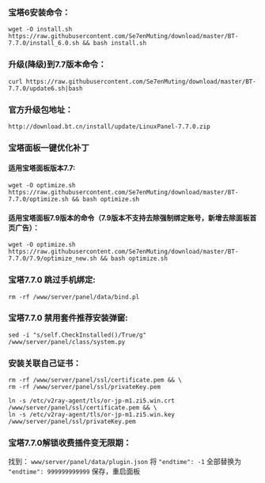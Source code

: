 
### 宝塔6安装命令：
`wget -O install.sh https://raw.githubusercontent.com/Se7enMuting/download/master/BT-7.7.0/install_6.0.sh && bash install.sh`

### 升级(降级)到7.7版本命令：
`curl https://raw.githubusercontent.com/Se7enMuting/download/master/BT-7.7.0/update6.sh|bash`

### 官方升级包地址：
`http://download.bt.cn/install/update/LinuxPanel-7.7.0.zip`

### 宝塔面板一键优化补丁
#### 适用宝塔面板版本7.7:
`wget -O optimize.sh https://raw.githubusercontent.com/Se7enMuting/download/master/BT-7.7.0/optimize.sh && bash optimize.sh`

#### 适用宝塔面板7.9版本的命令（7.9版本不支持去除强制绑定账号，新增去除面板首页广告）：
`wget -O optimize.sh https://raw.githubusercontent.com/Se7enMuting/download/master/BT-7.7.0/7.9/optimize_new.sh && bash optimize.sh`

### 宝塔7.7.0 跳过手机绑定:
`rm -rf /www/server/panel/data/bind.pl`

### 宝塔7.7.0 禁用套件推荐安装弹窗:
`sed -i "s/self.CheckInstalled()/True/g" /www/server/panel/class/system.py`

### 安装关联自己证书：
```
rm -rf /www/server/panel/ssl/certificate.pem && \
rm -rf /www/server/panel/ssl/privateKey.pem
```
```
ln -s /etc/v2ray-agent/tls/or-jp-m1.zi5.win.crt /www/server/panel/ssl/certificate.pem && \
ln -s /etc/v2ray-agent/tls/or-jp-m1.zi5.win.key /www/server/panel/ssl/privateKey.pem
```

### 宝塔7.7.0解锁收费插件变无限期：
找到：
`www/server/panel/data/plugin.json`
将
`"endtime": -1`
全部替换为
`"endtime": 999999999999`
保存，重启面板

